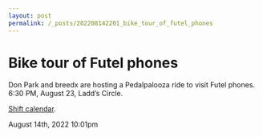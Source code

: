 ```yaml
---
layout: post
permalink: /_posts/202208142201_bike_tour_of_futel_phones
---
```


# Bike tour of Futel phones

Don Park and breedx are hosting a Pedalpalooza ride to visit Futel phones. 6:30 PM, August 23, Ladd&rsquo;s Circle.



<a href="https://www.shift2bikes.org/calendar/event-15760">Shift calendar</a>.



<div id="footer">
<span id="timestamp"> August 14th, 2022 10:01pm </span>
</div>
